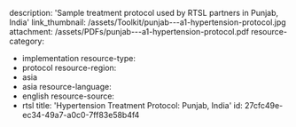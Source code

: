 description: 'Sample treatment protocol used by RTSL partners in Punjab, India'
link_thumbnail: /assets/Toolkit/punjab---a1-hypertension-protocol.jpg
attachment: /assets/PDFs/punjab---a1-hypertension-protocol.pdf
resource-category:
  - implementation
resource-type:
  - protocol
resource-region:
  - asia
  - asia
resource-language:
  - english
resource-source:
  - rtsl
title: 'Hypertension Treatment Protocol: Punjab, India'
id: 27cfc49e-ec34-49a7-a0c0-7ff83e58b4f4
